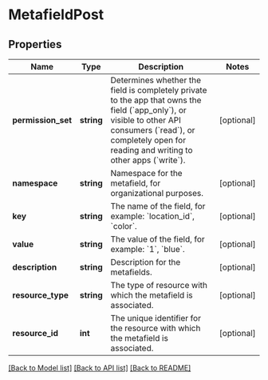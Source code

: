 # MetafieldPost

## Properties
Name | Type | Description | Notes
------------ | ------------- | ------------- | -------------
**permission_set** | **string** | Determines whether the field is completely private to the app that owns the field (&#x60;app_only&#x60;), or visible to other API consumers (&#x60;read&#x60;), or completely open for reading and writing to other apps (&#x60;write&#x60;). | [optional] 
**namespace** | **string** | Namespace for the metafield, for organizational purposes. | [optional] 
**key** | **string** | The name of the field, for example: &#x60;location_id&#x60;, &#x60;color&#x60;. | [optional] 
**value** | **string** | The value of the field, for example: &#x60;1&#x60;, &#x60;blue&#x60;. | [optional] 
**description** | **string** | Description for the metafields. | [optional] 
**resource_type** | **string** | The type of resource with which the metafield is associated. | [optional] 
**resource_id** | **int** | The unique identifier for the resource with which the metafield is associated. | [optional] 

[[Back to Model list]](../README.md#documentation-for-models) [[Back to API list]](../README.md#documentation-for-api-endpoints) [[Back to README]](../README.md)


